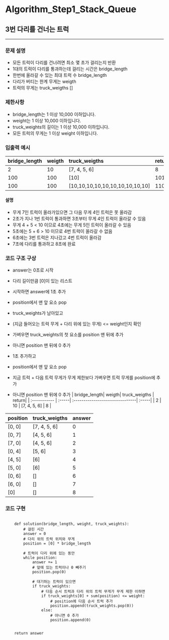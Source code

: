 # Algorithm_Step1_Stack_Queue
## 3번 다리를 건너는 트럭 
***

### 문제 설명 
- 모든 트럭이 다리를 건너려면 최소 몇 초가 걸리는지 반환
- 1대의 트럭이 다리를 통과하는데 걸리는 시간은 bridge_length
- 한번에 올라갈 수 있는 최대 트럭 수 bridge_length
- 다리가 버티는 한계 무게는 weigth
- 트럭의 무게는 truck_weigths []  

### 제한사항
- bridge_length는 1 이상 10,000 이하입니다.
- weight는 1 이상 10,000 이하입니다.
- truck_weights의 길이는 1 이상 10,000 이하입니다.
- 모든 트럭의 무게는 1 이상 weight 이하입니다.

### 입출력 예시 
 | bridge_length| weigth| truck_weigths                   | return|
 | :----------- | :-----| :-------------------------------| :-----|
 | 2            | 10    | [7, 4, 5, 6]                    | 8     |
 | 100          | 100   | [10]                            | 101   |
 | 100          | 100   | [10,10,10,10,10,10,10,10,10,10] | 110   |   

#### 설명  
- 무게 7인 트럭이 올라가있으면 그 다음 무게 4인 트럭은 못 올라감 
- 2초가 지나 1번 트럭이 통과하면 3초부터 무게 4인 트럭이 올라갈 수 있음 
- 무게 4 + 5 < 10 이므로 4초에는 무게 5인 트럭이 올라갈 수 있음 
- 5초에는 5 + 6 > 10 이므로 4번 트럭이 올라갈 수 없음
- 6초에는 3번 트럭은 지나갔고 4번 트럭이 올라감
- 7초에 다리를 통과하고 8초에 완료 

### 코드 구조 구상
- answer는 0초로 시작
- 다리 길이만큼 [0]이 있는 리스트 
- 시작하면 answer에 1초 추가
- position에서 맨 앞 요소 pop 

- truck_weights가 남아있고 
- (지금 들어오는 트럭 무게 + 다리 위에 있는 무게) <= weight인지 확인 
- 가벼우면 truck_weights의 첫 요소를 position 맨 뒤에 추가
- 아니면 position 맨 뒤에 0 추가 
- 1초 추가하고 
- position에서 맨 앞 요소 pop
- 지금 트럭 + 다음 트럭 무게가 무게 제한보다 가벼우면 트럭 무게를 position에 추가   
- 아니면 position 맨 뒤에 0 추가
| bridge_length| weigth| truck_weigths                   | return|
| :----------- | :-----| :-------------------------------| :-----|
| 2            | 10    | [7, 4, 5, 6]                    | 8     |

| position     | truck_weigths | answer|
| :----------- |  :------------| :-----|
| [0, 0]       | [7, 4, 5, 6]  | 0     |
| [0, 7]       | [4, 5, 6]     | 1     |
| [7, 0]       | [4, 5, 6]     | 2     |
| [0, 4]       | [5, 6]        | 3     |
| [4, 5]       | [6]           | 4     |
| [5, 0]       | [6]           | 5     |
| [0, 6]       | []            | 6     |
| [6, 0]       | []            | 7     |
| [0]          | []            | 8     |

### 코드 구현

<pre>
<code>
    def solution(bridge_length, weight, truck_weights):
        # 걸린 시간 
        answer = 0
        # 다리 위의 트럭 위치와 무게 
        position = [0] * bridge_length
        
        # 트럭이 다리 위에 있는 동안
        while position:
            answer += 1          
            # 앞에 있는 트럭이나 0 빼주기 
            position.pop(0)
            
            # 대기하는 트럭이 있으면 
            if truck_weights:
                # 다음 순서 트럭과 다리 위의 트럭 무게가 무게 제한 이하면 
                if truck_weights[0] + sum(position) <= weight:
                    # position에 다음 순서 트럭 추가 
                    position.append(truck_weights.pop(0))
                else:
                    # 아니면 0 추가 
                    position.append(0)
        
    
    return answer

</code>
</pre>
